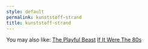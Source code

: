 ```yaml
---
style: default
permalink: kunststoff-strand
title: kunststoff-strand
---
```

You may also like:
[The Playful Beast](http://scp-wiki.net/the-playful-beast)
[If It Were The 80s](http://scp-wiki.net/if-it-were-the-80s)